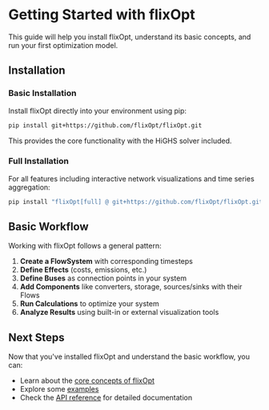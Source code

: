 # Getting Started with flixOpt

This guide will help you install flixOpt, understand its basic concepts, and run your first optimization model.

## Installation

### Basic Installation

Install flixOpt directly into your environment using pip:

```bash
pip install git+https://github.com/flixOpt/flixOpt.git
```

This provides the core functionality with the HiGHS solver included.

### Full Installation

For all features including interactive network visualizations and time series aggregation:

```bash
pip install "flixOpt[full] @ git+https://github.com/flixOpt/flixOpt.git"
```

## Basic Workflow

Working with flixOpt follows a general pattern:

1. **Create a FlowSystem** with corresponding timesteps
2. **Define Effects** (costs, emissions, etc.)
3. **Define Buses** as connection points in your system
4. **Add Components** like converters, storage, sources/sinks with their Flows
5. **Run Calculations** to optimize your system
6. **Analyze Results** using built-in or external visualization tools

## Next Steps

Now that you've installed flixOpt and understand the basic workflow, you can:

- Learn about the [core concepts of flixOpt](concepts-and-math/index.md)
- Explore some [examples](examples/index.md)
- Check the [API reference](api-reference/index.md) for detailed documentation
